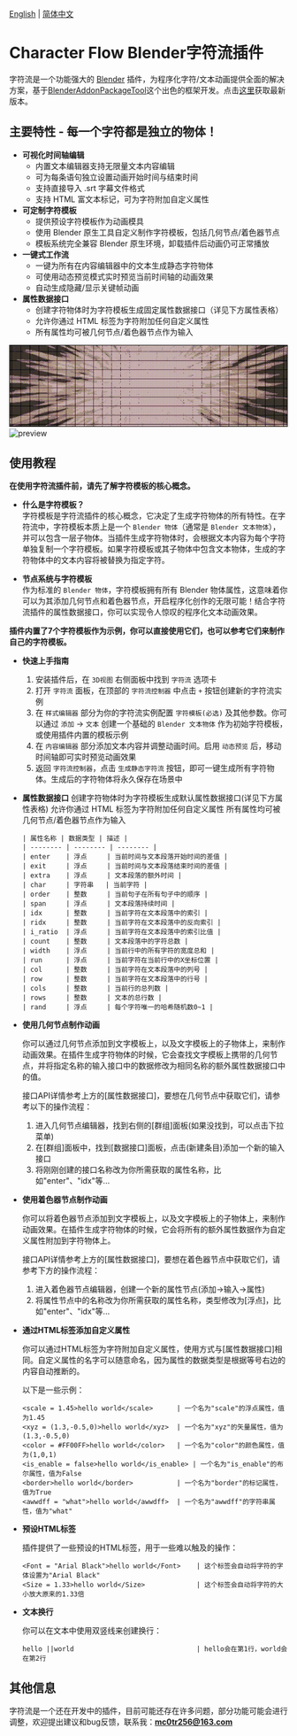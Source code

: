 [English](./README.md) | [简体中文](./README_zh-CN.md)

# Character Flow Blender字符流插件

字符流是一个功能强大的 [Blender](https://www.blender.org/) 插件，为程序化字符/文本动画提供全面的解决方案，基于[BlenderAddonPackageTool](https://github.com/xzhuah/BlenderAddonPackageTool)这个出色的框架开发。点击[这里](https://github.com/3c0tr/CharacterFlow/releases/tag/preview)获取最新版本。

## 主要特性 - 每一个字符都是独立的物体！
- **可视化时间轴编辑**
  - 内置文本编辑器支持无限量文本内容编辑
  - 可为每条语句独立设置动画开始时间与结束时间
  - 支持直接导入 .srt 字幕文件格式
  - 支持 HTML 富文本标记，可为字符附加自定义属性
- **可定制字符模板**
  - 提供预设字符模板作为动画模具
  - 使用 Blender 原生工具自定义制作字符模板，包括几何节点/着色器节点
  - 模板系统完全兼容 Blender 原生环境，卸载插件后动画仍可正常播放
- **一键式工作流**
  - 一键为所有在内容编辑器中的文本生成静态字符物体
  - 可使用动态预览模式实时预览当前时间轴的动画效果
  - 自动生成隐藏/显示关键帧动画
- **属性数据接口**
  - 创建字符物体时为字符模板生成固定属性数据接口（详见下方属性表格）
  - 允许你通过 HTML 标签为字符附加任何自定义属性
  - 所有属性均可被几何节点/着色器节点作为输入

![preview](./gifs/mi3.gif)
![preview](./gifs/gen.gif)

## 使用教程

**在使用字符流插件前，请先了解字符模板的核心概念。**

- **什么是字符模板？**  
  字符模板是字符流插件的核心概念，它决定了生成字符物体的所有特性。在字符流中，字符模板本质上是一个 `Blender 物体`（通常是 `Blender 文本物体`），并可以包含一层子物体。当插件生成字符物体时，会根据文本内容为每个字符单独复制一个字符模板。如果字符模板或其子物体中包含文本物体，生成的字符物体中的文本内容将被替换为指定字符。

- **节点系统与字符模板**  
  作为标准的 `Blender 物体`，字符模板拥有所有 Blender 物体属性，这意味着你可以为其添加几何节点和着色器节点，开启程序化创作的无限可能！结合字符流插件的属性数据接口，你可以实现令人惊叹的程序化文本动画效果。

**插件内置了7个字符模板作为示例，你可以直接使用它们，也可以参考它们来制作自己的字符模板。**

- **快速上手指南**
  1. 安装插件后，在 `3D视图` 右侧面板中找到 `字符流` 选项卡
  2. 打开 `字符流` 面板，在顶部的 `字符流控制器` 中点击 `+` 按钮创建新的字符流实例
  3. 在 `样式编辑器` 部分为你的字符流实例配置 `字符模板(必选)` 及其他参数。你可以通过 `添加` -> `文本` 创建一个基础的 `Blender 文本物体` 作为初始字符模板，或使用插件内置的模板示例
  4. 在 `内容编辑器` 部分添加文本内容并调整动画时间。启用 `动态预览` 后，移动时间轴即可实时预览动画效果
  5. 返回 `字符流控制器`，点击 `生成静态字符流` 按钮，即可一键生成所有字符物体。生成后的字符物体将永久保存在场景中

- **属性数据接口**
  创建字符物体时为字符模板生成默认属性数据接口(详见下方属性表格)
  允许你通过 HTML 标签为字符附加任何自定义属性
  所有属性均可被几何节点/着色器节点作为输入
  
  ```
  | 属性名称 | 数据类型 | 描述 |
  | -------- | -------- | -------- |
  | enter    | 浮点     | 当前时间与文本段落开始时间的差值 |
  | exit     | 浮点     | 当前时间与文本段落结束时间的差值 |
  | extra    | 浮点     | 文本段落的额外时间 |
  | char     | 字符串   | 当前字符 |
  | order    | 整数     | 当前句子在所有句子中的顺序 |
  | span     | 浮点     | 文本段落持续时间 |
  | idx      | 整数     | 当前字符在文本段落中的索引 |
  | ridx     | 整数     | 当前字符在文本段落中的反向索引 |
  | i_ratio  | 浮点     | 当前字符在文本段落中的索引比值 |
  | count    | 整数     | 文本段落中的字符总数 |
  | width    | 浮点     | 当前行中的所有字符的宽度总和 |
  | run      | 浮点     | 当前字符在当前行中的X坐标位置 |
  | col      | 整数     | 当前字符在文本段落中的列号 |
  | row      | 整数     | 当前字符在文本段落中的行号 |
  | cols     | 整数     | 当前行的总列数 |
  | rows     | 整数     | 文本的总行数 |
  | rand     | 浮点     | 每个字符唯一的哈希随机数0~1 |
  ```

- **使用几何节点制作动画**

  你可以通过几何节点添加到文字模板上，以及文字模板上的子物体上，来制作动画效果。在插件生成字符物体的时候，它会查找文字模板上携带的几何节点，并将指定名称的输入接口中的数据修改为相同名称的额外属性数据接口中的值。

  接口API详情参考上方的[属性数据接口]，要想在几何节点中获取它们，请参考以下的操作流程：

  1. 进入几何节点编辑器，找到右侧的[群组]面板(如果没找到，可以点击下拉菜单)
  2. 在[群组]面板中，找到[数据接口]面板，点击(新建条目)添加一个新的输入接口
  3. 将刚刚创建的接口名称改为你所需获取的属性名称，比如"enter"、"idx"等...

- **使用着色器节点制作动画**

  你可以将着色器节点添加到文字模板上，以及文字模板上的子物体上，来制作动画效果。在插件生成字符物体的时候，它会将所有的额外属性数据作为自定义属性附加到字符物体上。

  接口API详情参考上方的[属性数据接口]，要想在着色器节点中获取它们，请参考下方的操作流程：

  1. 进入着色器节点编辑器，创建一个新的属性节点(添加->输入->属性)
  2. 将属性节点中的名称改为你所需获取的属性名称，类型修改为[浮点]，比如"enter"、"idx"等...


- **通过HTML标签添加自定义属性**

  你可以通过HTML标签为字符附加自定义属性，使用方式与[属性数据接口]相同。自定义属性的名字可以随意命名，因为属性的数据类型是根据等号右边的内容自动推断的。

  以下是一些示例：
  
  ```
  <scale = 1.45>hello world</scale>      | 一个名为"scale"的浮点属性，值为1.45
  <xyz = (1.3,-0.5,0)>hello world</xyz>  | 一个名为"xyz"的矢量属性，值为(1.3,-0.5,0)
  <color = #FF00FF>hello world</color>   | 一个名为"color"的颜色属性，值为(1,0,1)
  <is_enable = false>hello world</is_enable> | 一个名为"is_enable"的布尔属性，值为False
  <border>hello world</border>           | 一个名为"border"的标记属性，值为True
  <awwdff = "what">hello world</awwdff>  | 一个名为"awwdff"的字符串属性，值为"what"
  ```
- **预设HTML标签**

  插件提供了一些预设的HTML标签，用于一些难以触及的操作：
  
  ```
  <Font = "Arial Black">hello world</Font>    | 这个标签会自动将字符的字体设置为"Arial Black"
  <Size = 1.33>hello world</Size>             | 这个标签会自动将字符的大小放大原来的1.33倍
  ```

- **文本换行**

  你可以在文本中使用双竖线来创建换行：
  
  ```
  hello ||world                               | hello会在第1行，world会在第2行
  ```
## 其他信息
  字符流是一个还在开发中的插件，目前可能还存在许多问题，部分功能可能会进行调整，欢迎提出建议和bug反馈，联系我：**mc0tr256@163.com**
